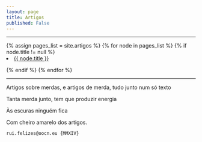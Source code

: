 ```yaml
---
layout: page
title: Artigos
published: False
---
```

<hr>
{% assign pages_list = site.artigos %}
{% for node in pages_list %}
{% if node.title != null %}

<li class="nav-item">
<a class="nav-link{% if page.url == node.url %} nav-link-active{% endif %}" href="{{ node.url }}">{{ node.title }}</a>
</li>


{% endif %}
{% endfor %}
<hr>

Artigos sobre merdas, e artigos de merda, tudo junto num só texto

Tanta merda junto, tem que produzir energia

Às escuras ninguém fica

Com cheiro amarelo dos artigos.







```
rui.felizes@oocn.eu {MMXIV}
```

